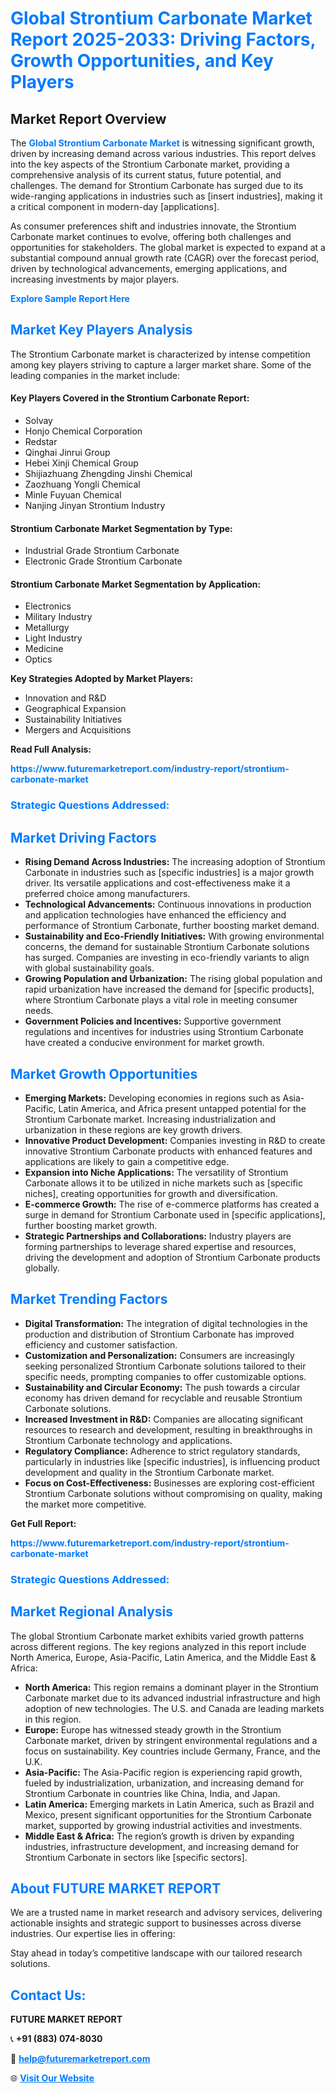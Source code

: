 <h1 style="color: #007BFF;">Global Strontium Carbonate Market Report 2025-2033: Driving Factors, Growth Opportunities, and Key Players</h1>

<section id="overview">
<h2>Market Report Overview</h2>
<p>The <a href="https://www.futuremarketreport.com/industry-report/strontium-carbonate-market" style="color: #007BFF; text-decoration: none;"><strong>Global Strontium Carbonate Market</strong></a> is witnessing significant growth, driven by increasing demand across various industries. This report delves into the key aspects of the Strontium Carbonate market, providing a comprehensive analysis of its current status, future potential, and challenges. The demand for Strontium Carbonate has surged due to its wide-ranging applications in industries such as [insert industries], making it a critical component in modern-day [applications].</p>
<p>As consumer preferences shift and industries innovate, the Strontium Carbonate market continues to evolve, offering both challenges and opportunities for stakeholders. The global market is expected to expand at a substantial compound annual growth rate (CAGR) over the forecast period, driven by technological advancements, emerging applications, and increasing investments by major players.</p>
</section>

<section id="overview">
<p><a href="https://www.futuremarketreport.com/request-sample/reportId=102335" style="color: #007BFF; text-decoration: none;"><strong>Explore Sample Report Here</strong></a></p>
</section>

<section id="key-players">
<h2 style="color: #007BFF;">Market Key Players Analysis</h2>
<p>The Strontium Carbonate market is characterized by intense competition among key players striving to capture a larger market share. Some of the leading companies in the market include:</p>
<h4>Key Players Covered in the Strontium Carbonate Report:</h4>
<ul><li>Solvay</li><li>Honjo Chemical Corporation</li><li>Redstar</li><li>Qinghai Jinrui Group</li><li>Hebei Xinji Chemical Group</li><li>Shijiazhuang Zhengding Jinshi Chemical</li><li>Zaozhuang Yongli Chemical</li><li>Minle Fuyuan Chemical</li><li>Nanjing Jinyan Strontium Industry</li></ul>
<h4>Strontium Carbonate Market Segmentation by Type:</h4>
<ul><li>Industrial Grade Strontium Carbonate</li><li>Electronic Grade Strontium Carbonate</li></ul>

<h4>Strontium Carbonate Market Segmentation by Application:</h4>
<ul><li>Electronics</li><li>Military Industry</li><li>Metallurgy</li><li>Light Industry</li><li>Medicine</li><li>Optics</li></ul>
<p><strong>Key Strategies Adopted by Market Players:</strong></p>
<ul>
<li>Innovation and R&D</li>
<li>Geographical Expansion</li>
<li>Sustainability Initiatives</li>
<li>Mergers and Acquisitions</li>
</ul>
</section>

<section>
<p><strong>Read Full Analysis: </strong></p><a href="https://www.futuremarketreport.com/industry-report/strontium-carbonate-market" style="color: #007BFF; text-decoration: none;"><strong>https://www.futuremarketreport.com/industry-report/strontium-carbonate-market</strong></a>
<h3 style="color: #007BFF;">Strategic Questions Addressed:</h3>
</section>

<section id="driving-factors">
<h2 style="color: #007BFF;">Market Driving Factors</h2>
<ul>
<li><strong>Rising Demand Across Industries:</strong> The increasing adoption of Strontium Carbonate in industries such as [specific industries] is a major growth driver. Its versatile applications and cost-effectiveness make it a preferred choice among manufacturers.</li>
<li><strong>Technological Advancements:</strong> Continuous innovations in production and application technologies have enhanced the efficiency and performance of Strontium Carbonate, further boosting market demand.</li>
<li><strong>Sustainability and Eco-Friendly Initiatives:</strong> With growing environmental concerns, the demand for sustainable Strontium Carbonate solutions has surged. Companies are investing in eco-friendly variants to align with global sustainability goals.</li>
<li><strong>Growing Population and Urbanization:</strong> The rising global population and rapid urbanization have increased the demand for [specific products], where Strontium Carbonate plays a vital role in meeting consumer needs.</li>
<li><strong>Government Policies and Incentives:</strong> Supportive government regulations and incentives for industries using Strontium Carbonate have created a conducive environment for market growth.</li>
</ul>
</section>

<section id="growth-opportunities">
<h2 style="color: #007BFF;">Market Growth Opportunities</h2>
<ul>
<li><strong>Emerging Markets:</strong> Developing economies in regions such as Asia-Pacific, Latin America, and Africa present untapped potential for the Strontium Carbonate market. Increasing industrialization and urbanization in these regions are key growth drivers.</li>
<li><strong>Innovative Product Development:</strong> Companies investing in R&D to create innovative Strontium Carbonate products with enhanced features and applications are likely to gain a competitive edge.</li>
<li><strong>Expansion into Niche Applications:</strong> The versatility of Strontium Carbonate allows it to be utilized in niche markets such as [specific niches], creating opportunities for growth and diversification.</li>
<li><strong>E-commerce Growth:</strong> The rise of e-commerce platforms has created a surge in demand for Strontium Carbonate used in [specific applications], further boosting market growth.</li>
<li><strong>Strategic Partnerships and Collaborations:</strong> Industry players are forming partnerships to leverage shared expertise and resources, driving the development and adoption of Strontium Carbonate products globally.</li>
</ul>
</section>

<section id="trending-factors">
<h2 style="color: #007BFF;">Market Trending Factors</h2>
<ul>
<li><strong>Digital Transformation:</strong> The integration of digital technologies in the production and distribution of Strontium Carbonate has improved efficiency and customer satisfaction.</li>
<li><strong>Customization and Personalization:</strong> Consumers are increasingly seeking personalized Strontium Carbonate solutions tailored to their specific needs, prompting companies to offer customizable options.</li>
<li><strong>Sustainability and Circular Economy:</strong> The push towards a circular economy has driven demand for recyclable and reusable Strontium Carbonate solutions.</li>
<li><strong>Increased Investment in R&D:</strong> Companies are allocating significant resources to research and development, resulting in breakthroughs in Strontium Carbonate technology and applications.</li>
<li><strong>Regulatory Compliance:</strong> Adherence to strict regulatory standards, particularly in industries like [specific industries], is influencing product development and quality in the Strontium Carbonate market.</li>
<li><strong>Focus on Cost-Effectiveness:</strong> Businesses are exploring cost-efficient Strontium Carbonate solutions without compromising on quality, making the market more competitive.</li>
</ul>
</section>

<section>
<p><strong>Get Full Report: </strong></p><a href="https://www.futuremarketreport.com/industry-report/strontium-carbonate-market" style="color: #007BFF; text-decoration: none;"><strong>https://www.futuremarketreport.com/industry-report/strontium-carbonate-market</strong></a>
<h3 style="color: #007BFF;">Strategic Questions Addressed:</h3>
</section>


<section id="regional-analysis">
<h2 style="color: #007BFF;">Market Regional Analysis</h2>
<p>The global Strontium Carbonate market exhibits varied growth patterns across different regions. The key regions analyzed in this report include North America, Europe, Asia-Pacific, Latin America, and the Middle East & Africa:</p>
<ul>
<li><strong>North America:</strong> This region remains a dominant player in the Strontium Carbonate market due to its advanced industrial infrastructure and high adoption of new technologies. The U.S. and Canada are leading markets in this region.</li>
<li><strong>Europe:</strong> Europe has witnessed steady growth in the Strontium Carbonate market, driven by stringent environmental regulations and a focus on sustainability. Key countries include Germany, France, and the U.K.</li>
<li><strong>Asia-Pacific:</strong> The Asia-Pacific region is experiencing rapid growth, fueled by industrialization, urbanization, and increasing demand for Strontium Carbonate in countries like China, India, and Japan.</li>
<li><strong>Latin America:</strong> Emerging markets in Latin America, such as Brazil and Mexico, present significant opportunities for the Strontium Carbonate market, supported by growing industrial activities and investments.</li>
<li><strong>Middle East & Africa:</strong> The region’s growth is driven by expanding industries, infrastructure development, and increasing demand for Strontium Carbonate in sectors like [specific sectors].</li>
</ul>
</section>

<footer>
<h2 style="color: #007BFF;">About FUTURE MARKET REPORT</h2>
<p>We are a trusted name in market research and advisory services, delivering actionable insights and strategic support to businesses across diverse industries. Our expertise lies in offering:</p>

<p>Stay ahead in today’s competitive landscape with our tailored research solutions.</p>

<h2 style="color: #007BFF;">Contact Us:</h2>
<p><strong>FUTURE MARKET REPORT</strong></p>
<p>📞 <strong>+91 (883) 074-8030</strong></p>
<p>📧 <strong><a href="mailto:help@futuremarketreport.com" style="color: #007BFF;">help@futuremarketreport.com</a></strong></p>
<p>🌐 <strong><a href="https://www.futuremarketreport.com/" style="color: #007BFF;">Visit Our Website</a></strong></p>
</footer>